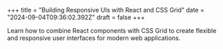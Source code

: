 +++
title = "Building Responsive UIs with React and CSS Grid"
date = "2024-09-04T09:36:02.392Z"
draft = false
+++

Learn how to combine React components with CSS Grid to create flexible and responsive user interfaces for modern web applications.
        